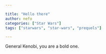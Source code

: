 ```yaml
---

title: "Hello there"
author: nefo
categories: ["Star Wars"]
tags: ["starwars", "star-wars", "prequels"]

---
```


General Kenobi, you are a bold one.
